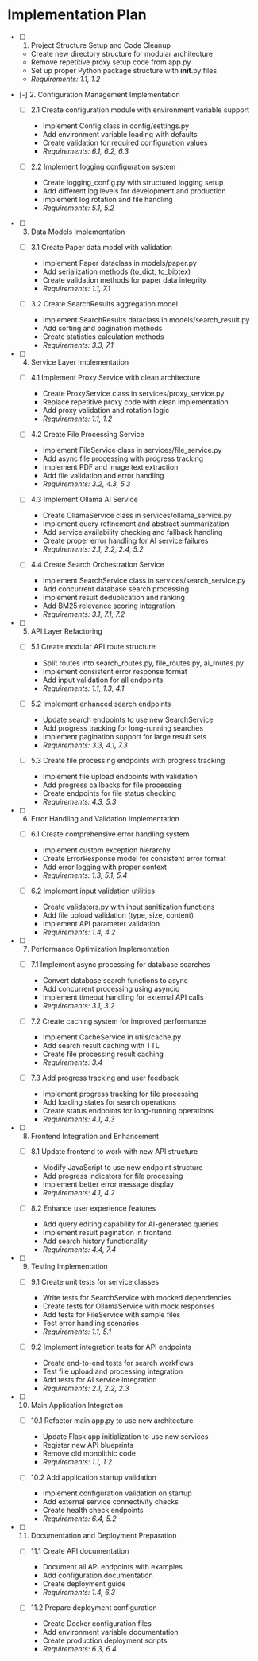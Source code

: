 # Implementation Plan

- [ ] 1. Project Structure Setup and Code Cleanup
  - Create new directory structure for modular architecture
  - Remove repetitive proxy setup code from app.py
  - Set up proper Python package structure with __init__.py files
  - _Requirements: 1.1, 1.2_

- [-] 2. Configuration Management Implementation
  - [ ] 2.1 Create configuration module with environment variable support
    - Implement Config class in config/settings.py
    - Add environment variable loading with defaults
    - Create validation for required configuration values
    - _Requirements: 6.1, 6.2, 6.3_

  - [ ] 2.2 Implement logging configuration system
    - Create logging_config.py with structured logging setup
    - Add different log levels for development and production
    - Implement log rotation and file handling
    - _Requirements: 5.1, 5.2_

- [ ] 3. Data Models Implementation
  - [ ] 3.1 Create Paper data model with validation
    - Implement Paper dataclass in models/paper.py
    - Add serialization methods (to_dict, to_bibtex)
    - Create validation methods for paper data integrity
    - _Requirements: 1.1, 7.1_

  - [ ] 3.2 Create SearchResults aggregation model
    - Implement SearchResults dataclass in models/search_result.py
    - Add sorting and pagination methods
    - Create statistics calculation methods
    - _Requirements: 3.3, 7.1_

- [ ] 4. Service Layer Implementation
  - [ ] 4.1 Implement Proxy Service with clean architecture
    - Create ProxyService class in services/proxy_service.py
    - Replace repetitive proxy code with clean implementation
    - Add proxy validation and rotation logic
    - _Requirements: 1.1, 1.2_

  - [ ] 4.2 Create File Processing Service
    - Implement FileService class in services/file_service.py
    - Add async file processing with progress tracking
    - Implement PDF and image text extraction
    - Add file validation and error handling
    - _Requirements: 3.2, 4.3, 5.3_

  - [ ] 4.3 Implement Ollama AI Service
    - Create OllamaService class in services/ollama_service.py
    - Implement query refinement and abstract summarization
    - Add service availability checking and fallback handling
    - Create proper error handling for AI service failures
    - _Requirements: 2.1, 2.2, 2.4, 5.2_

  - [ ] 4.4 Create Search Orchestration Service
    - Implement SearchService class in services/search_service.py
    - Add concurrent database search processing
    - Implement result deduplication and ranking
    - Add BM25 relevance scoring integration
    - _Requirements: 3.1, 7.1, 7.2_

- [ ] 5. API Layer Refactoring
  - [ ] 5.1 Create modular API route structure
    - Split routes into search_routes.py, file_routes.py, ai_routes.py
    - Implement consistent error response format
    - Add input validation for all endpoints
    - _Requirements: 1.1, 1.3, 4.1_

  - [ ] 5.2 Implement enhanced search endpoints
    - Update search endpoints to use new SearchService
    - Add progress tracking for long-running searches
    - Implement pagination support for large result sets
    - _Requirements: 3.3, 4.1, 7.3_

  - [ ] 5.3 Create file processing endpoints with progress tracking
    - Implement file upload endpoints with validation
    - Add progress callbacks for file processing
    - Create endpoints for file status checking
    - _Requirements: 4.3, 5.3_

- [ ] 6. Error Handling and Validation Implementation
  - [ ] 6.1 Create comprehensive error handling system
    - Implement custom exception hierarchy
    - Create ErrorResponse model for consistent error format
    - Add error logging with proper context
    - _Requirements: 1.3, 5.1, 5.4_

  - [ ] 6.2 Implement input validation utilities
    - Create validators.py with input sanitization functions
    - Add file upload validation (type, size, content)
    - Implement API parameter validation
    - _Requirements: 1.4, 4.2_

- [ ] 7. Performance Optimization Implementation
  - [ ] 7.1 Implement async processing for database searches
    - Convert database search functions to async
    - Add concurrent processing using asyncio
    - Implement timeout handling for external API calls
    - _Requirements: 3.1, 3.2_

  - [ ] 7.2 Create caching system for improved performance
    - Implement CacheService in utils/cache.py
    - Add search result caching with TTL
    - Create file processing result caching
    - _Requirements: 3.4_

  - [ ] 7.3 Add progress tracking and user feedback
    - Implement progress tracking for file processing
    - Add loading states for search operations
    - Create status endpoints for long-running operations
    - _Requirements: 4.1, 4.3_

- [ ] 8. Frontend Integration and Enhancement
  - [ ] 8.1 Update frontend to work with new API structure
    - Modify JavaScript to use new endpoint structure
    - Add progress indicators for file processing
    - Implement better error message display
    - _Requirements: 4.1, 4.2_

  - [ ] 8.2 Enhance user experience features
    - Add query editing capability for AI-generated queries
    - Implement result pagination in frontend
    - Add search history functionality
    - _Requirements: 4.4, 7.4_

- [ ] 9. Testing Implementation
  - [ ] 9.1 Create unit tests for service classes
    - Write tests for SearchService with mocked dependencies
    - Create tests for OllamaService with mock responses
    - Add tests for FileService with sample files
    - Test error handling scenarios
    - _Requirements: 1.1, 5.1_

  - [ ] 9.2 Implement integration tests for API endpoints
    - Create end-to-end tests for search workflows
    - Test file upload and processing integration
    - Add tests for AI service integration
    - _Requirements: 2.1, 2.2, 2.3_

- [ ] 10. Main Application Integration
  - [ ] 10.1 Refactor main app.py to use new architecture
    - Update Flask app initialization to use new services
    - Register new API blueprints
    - Remove old monolithic code
    - _Requirements: 1.1, 1.2_

  - [ ] 10.2 Add application startup validation
    - Implement configuration validation on startup
    - Add external service connectivity checks
    - Create health check endpoints
    - _Requirements: 6.4, 5.2_

- [ ] 11. Documentation and Deployment Preparation
  - [ ] 11.1 Create API documentation
    - Document all API endpoints with examples
    - Add configuration documentation
    - Create deployment guide
    - _Requirements: 1.4, 6.3_

  - [ ] 11.2 Prepare deployment configuration
    - Create Docker configuration files
    - Add environment variable documentation
    - Create production deployment scripts
    - _Requirements: 6.3, 6.4_